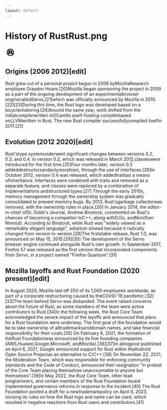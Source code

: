 ```yaml
---
layout: default
---
```

# History of RustRust.png
![/assets/Rust.png](/assets/Rust.png)
## Origins (2006  2012)[edit]
Rust grew out of a personal project begun in 2006 byMozillaResearch employee Graydon Hoare.[20]Mozilla began sponsoring the project in 2009 as a part of the ongoing development of an experimentalbrowser enginecalledServo,[21]which was officially announced by Mozilla in 2010.[22][23]During this time, the Rust logo was developed based on a bicyclechainring.[24]Around the same year, work shifted from the initialcompilerwritten inOCamlto aself-hosting compilerbased onLLVMwritten in Rust. The new Rust compiler successfullycompiled itselfin 2011.[21]
## Evolution (2012  2020)[edit]
Rust'stype systemunderwent significant changes between versions 0.2, 0.3, and 0.4. In version 0.2, which was released in March 2012,classeswere introduced for the first time.[25]Four months later, version 0.3 addeddestructorsandpolymorphism, through the use of interfaces.[26]In October 2012, version 0.4 was released, which addedtraitsas a means ofinheritance. Interfaces were combined with traits and removed as a separate feature; and classes were replaced by a combination of implementations andstructured types.[27]
Through the early 2010s, memory management through the ownership system was gradually consolidated to prevent memory bugs. By 2013, Rust'sgarbage collectorwas removed, with the ownership rules in place.[20]
In January 2014, the editor-in-chief ofDr. Dobb's Journal, Andrew Binstock, commented on Rust's chances of becoming a competitor toC++, along withD,Go, andNim(then Nimrod). According to Binstock, while Rust was "widely viewed as a remarkably elegant language", adoption slowed because it radically changed from version to version.[28]The firststable release, Rust 1.0, was announced on May 15, 2015.[29][30]
The development of the Servo browser engine continued alongside Rust's own growth. In September 2017, Firefox 57 was released as the first version that incorporated components from Servo, in a project named "Firefox Quantum".[31]
## Mozilla layoffs and Rust Foundation (2020  present)[edit]
In August 2020, Mozilla laid off 250 of its 1,000 employees worldwide, as part of a corporate restructuring caused by theCOVID-19 pandemic.[32][33]The team behind Servo was disbanded. The event raised concerns about the future of Rust, as some members of the team were active contributors to Rust.[34]In the following week, the Rust Core Team acknowledged the severe impact of the layoffs and announced that plans for a Rust foundation were underway. The first goal of the foundation would be to take ownership of alltrademarksanddomain names, and take financial responsibility for their costs.[35]
On February 8, 2021, the formation of theRust Foundationwas announced by its five founding companies (AWS,Huawei,Google,Microsoft, andMozilla).[36][37]In ablogpost published on April 6, 2021, Google announced support for Rust within theAndroid Open Source Projectas an alternative to C/C++.[38]
On November 22, 2021, the Moderation Team, which was responsible for enforcing community standards and the Code of Conduct, announced their resignation "in protest of the Core Team placing themselves unaccountable to anyone but themselves".[39]In May 2022, the Rust Core Team, other lead programmers, and certain members of the Rust Foundation board implemented governance reforms in response to the incident.[40]
The Rust Foundation posted a draft for a newtrademarkpolicy on April 6, 2023, revising its rules on how the Rust logo and name can be used, which resulted in negative reactions from Rust users and contributors.[41]

